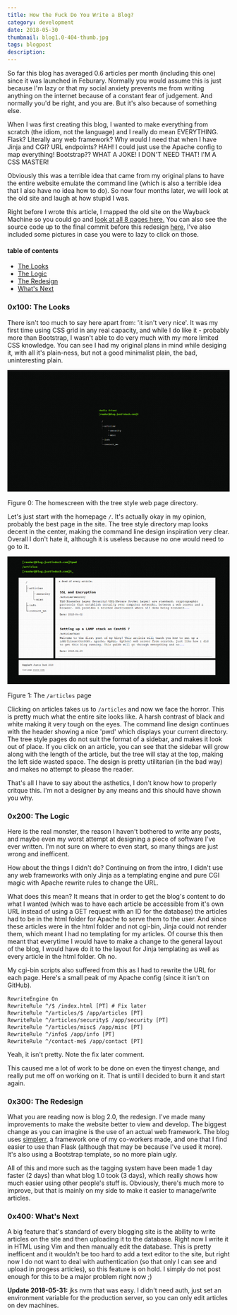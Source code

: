 ```yaml
---
title: How the Fuck Do You Write a Blog?
category: development
date: 2018-05-30
thumbnail: blog1.0-404-thumb.jpg
tags: blogpost
description:
---
```


So far this blog has averaged 0.6 articles per month (including this one) since it was launched in Feburary. Normally you would assume this is just because I'm lazy or that my social anxiety prevents me from writing anything on the internet because of a constant fear of judgement. And normally you'd be right, and you are. But it's also because of something else.

When I was first creating this blog, I wanted to make everything from scratch (the idiom, not the language) and I really do mean EVERYTHING. Flask? Literally any web framework? Why would I need that when I have Jinja and CGI? URL endpoints? HAH! I could just use the Apache config to map everything! Bootstrap?? WHAT A JOKE! I DON'T NEED THAT! I'M A CSS MASTER!

Obviously this was a terrible idea that came from my original plans to have the entire website emulate the command line (which is also a terrible idea that I also have no idea how to do). So now four months later, we will look at the old site and laugh at how stupid I was.

Right before I wrote this article, I mapped the old site on the Wayback Machine so you could go and [look at all 8 pages here.](https://web.archive.org/web/20180529040508/https://blog.justinduch.com) You can also see the source code up to the final commit before this redesign [here.](https://github.com/apt-helion/blog/tree/484e9c3d808e08ab41605a3c8a36c4793ba49274) I've also included some pictures in case you were to lazy to click on those.

#### table of contents

* [The Looks](#0x100-the-looks)
* [The Logic](#0x200-the-logic)
* [The Redesign](#0x300-the-redesign)
* [What's Next](#0x400-whats-next)

### 0x100: The Looks

There isn't too much to say here apart from: 'it isn't very nice'. It was my first time using CSS grid in any real capacity, and while I do like it - probably more than Bootstrap, I wasn't able to do very much with my more limited CSS knowledge. You can see I had my original plans in mind while desiging it, with all it's plain-ness, but not a good minimalist plain, the bad, uninteresting plain.

![image-alternative](/website/article/static/img/blog1.0-root.jpg)

Figure 0: The homescreen with the tree style web page directory.

Let's just start with the homepage `/`. It's actually okay in my opinion, probably the best page in the site. The tree style directory map looks decent in the center, making the command line design inspiration very clear. Overall I don't hate it, although it is useless because no one would need to go to it.

![image-alternative](/website/article/static/img/blog1.0-articles.jpg)

Figure 1: The `/articles` page

Clicking on articles takes us to `/articles` and now we face the horror. This is pretty much what the entire site looks like. A harsh contrast of black and white making it very tough on the eyes. The command line design continues with the header showing a nice 'pwd' which displays your current directory. The tree style pages do not suit the format of a sidebar, and makes it look out of place. If you click on an article, you can see that the sidebar will grow along with the length of the article, but the tree will stay at the top, making the left side wasted space. The design is pretty utilitarian (in the bad way) and makes no attempt to please the reader.

That's all I have to say about the asthetics, I don't know how to properly critque this. I'm not a designer by any means and this should have shown you why.

### 0x200: The Logic

Here is the real monster, the reason I haven't bothered to write any posts, and maybe even my worst attempt at designing a piece of software I've ever written. I'm not sure on where to even start, so many things are just wrong and inefficent.

How about the things I didn't do? Continuing on from the intro, I didn't use any web frameworks with only Jinja as a templating engine and pure CGI magic with Apache rewrite rules to change the URL.

What does this mean? It means that in order to get the blog's content to do what I wanted (which was to have each article be accessible from it's own URL instead of using a GET request with an ID for the database) the articles had to be in the html folder for Apache to serve them to the user. And since these articles were in the html folder and not cgi-bin, Jinja could not render them, which meant I had no templating for my articles. Of course this then meant that everytime I would have to make a change to the general layout of the blog, I would have do it to the layout for Jinja templating as well as every article in the html folder. Oh no.

My cgi-bin scripts also suffered from this as I had to rewrite the URL for each page. Here's a small peak of my Apache config (since it isn't on GitHub).

    RewriteEngine On
    RewriteRule ^/$ /index.html [PT] # Fix later
    RewriteRule ^/articles/$ /app/articles [PT]
    RewriteRule ^/articles/security$ /app/security [PT]
    RewriteRule ^/articles/misc$ /app/misc [PT]
    RewriteRule ^/info$ /app/info [PT]
    RewriteRule ^/contact-me$ /app/contact [PT]

Yeah, it isn't pretty. Note the fix later comment.

This caused me a lot of work to be done on even the tinyest change, and really put me off on working on it. That is until I decided to burn it and start again.

### 0x300: The Redesign

What you are reading now is blog 2.0, the redesign. I've made many improvements to make the website better to view and develop. The biggest change as you can imagine is the use of an actual web framework. The blog uses [simplerr](https://github.com/yevrah/simplerr), a framework one of my co-workers made, and one that I find easier to use than Flask (although that may be because I've used it more). It's also using a Bootstrap template, so no more plain ugly.

All of this and more such as the tagging system have been made 1 day faster (2 days) than what blog 1.0 took (3 days), which really shows how much easier using other people's stuff is. Obviously, there's much more to improve, but that is mainly on my side to make it easier to manage/write articles.

### 0x400: What's Next

A big feature that's standard of every blogging site is the ability to write articles on the site and then uploading it to the database. Right now I write it in HTML using Vim and then manually edit the database. This is pretty inefficent and it wouldn't be too hard to add a text editor to the site, but right now I do not want to deal with authentication (so that only I can see and upload in progess articles), so this feature is on hold. I simply do not post enough for this to be a major problem right now ;)

**Update 2018-05-31:** jks nvm that was easy. I didn't need auth, just set an environment variable for the production server, so you can only edit articles on dev machines.
